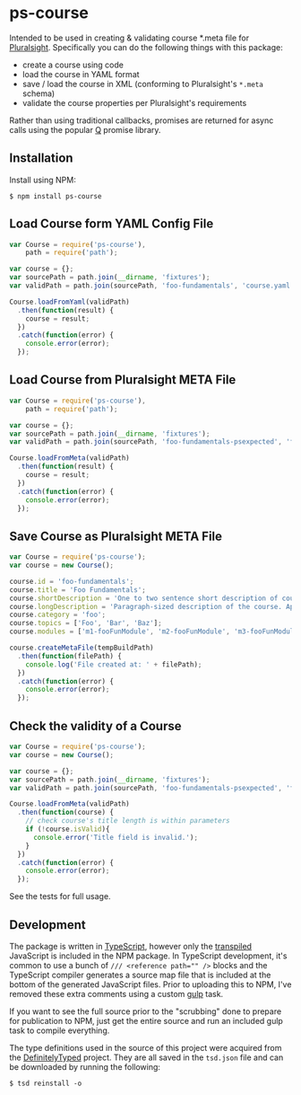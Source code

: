 ps-course
=========
Intended to be used in creating & validating course *.meta file for [Pluralsight](http://www.pluralsight.com). Specifically you can do the following things with this package:

- create a course using code
- load the course in YAML format
- save / load the course in XML (conforming to Pluralsight's `*.meta` schema)
- validate the course properties per Pluralsight's requirements

Rather than using traditional callbacks, promises are returned for async calls using the popular [Q](https://github.com/kriskowal/q) promise library.


Installation
------------
Install using NPM:

````
$ npm install ps-course
````


Load Course form YAML Config File
---------------------------------
````javascript
var Course = require('ps-course'),
    path = require('path');

var course = {};
var sourcePath = path.join(__dirname, 'fixtures');
var validPath = path.join(sourcePath, 'foo-fundamentals', 'course.yaml');

Course.loadFromYaml(validPath)
  .then(function(result) {
    course = result;
  })
  .catch(function(error) {
    console.error(error);
  });
````


Load Course from Pluralsight META File
--------------------------------------
````javascript
var Course = require('ps-course'),
    path = require('path');

var course = {};
var sourcePath = path.join(__dirname, 'fixtures');
var validPath = path.join(sourcePath, 'foo-fundamentals-psexpected', 'foo-fundamentals.meta');

Course.loadFromMeta(validPath)
  .then(function(result) {
    course = result;
  })
  .catch(function(error) {
    console.error(error);
  });
````


Save Course as Pluralsight META File
------------------------------------
````javascript
var Course = require('ps-course');
var course = new Course();

course.id = 'foo-fundamentals';
course.title = 'Foo Fundamentals';
course.shortDescription = 'One to two sentence short description of course. Appears on the main home page for your course, below the course title.';
course.longDescription = 'Paragraph-sized description of the course. Appears on the \'Description\' tab of the course page.';
course.category = 'foo';
course.topics = ['Foo', 'Bar', 'Baz'];
course.modules = ['m1-fooFunModule', 'm2-fooFunModule', 'm3-fooFunModule', 'm4-fooFunModule'];

course.createMetaFile(tempBuildPath)
  .then(function(filePath) {
    console.log('File created at: ' + filePath);
  })
  .catch(function(error) {
    console.error(error);
  });
````


Check the validity of a Course
--------------------------------------
````javascript
var Course = require('ps-course');
var course = new Course();

var course = {};
var sourcePath = path.join(__dirname, 'fixtures');
var validPath = path.join(sourcePath, 'foo-fundamentals-psexpected', 'foo-fundamentals.meta');

Course.loadFromMeta(validPath)
  .then(function(course) {
    // check course's title length is within parameters
    if (!course.isValid){
      console.error('Title field is invalid.');
    }
  })
  .catch(function(error) {
    console.error(error);
  });
````

See the tests for full usage.


Development
-----------
The package is written in [TypeScript](http://www.typescriptlang.org), however only the [transpiled](http://en.wikipedia.org/wiki/Source-to-source_compiler) JavaScript is included in the NPM package. In TypeScript development, it's common to use a bunch of `/// <reference path="" />` blocks and the TypeScript compiler generates a source map file that is included at the bottom of the generated JavaScript files. Prior to uploading this to NPM, I've removed these extra comments using a custom [gulp](http://gulpjs.com) task.

If you want to see the full source prior to the "scrubbing" done to prepare for publication to NPM, just get the entire source and run an included gulp task to compile everything.

The type definitions used in the source of this project were acquired from the [DefinitelyTyped](https://github.com/borisyankov/DefinitelyTyped) project. They are all saved in the `tsd.json` file and can be downloaded by running the following:

````
$ tsd reinstall -o
````